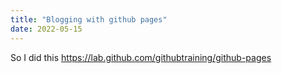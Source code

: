 ```yaml
---
title: "Blogging with github pages"
date: 2022-05-15
---
```


So I did this
https://lab.github.com/githubtraining/github-pages
